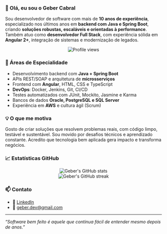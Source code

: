 ### 👋 Olá, eu sou o Geber Cabral

Sou desenvolvedor de software com mais de **10 anos de experiência**, especializado nos últimos anos em **backend com Java e Spring Boot**, criando **soluções robustas, escaláveis e orientadas à performance**. Também atuo como **desenvolvedor Full Stack**, com experiência sólida em **Angular 2+**, integração de sistemas e modernização de legados.

<p align="center">
  <img src="https://komarev.com/ghpvc/?username=gebercabral&label=Profile%20views&color=0e75b6&style=flat" alt="Profile views" />
</p>

### 🚀 Áreas de Especialidade
- Desenvolvimento backend com **Java + Spring Boot**
- APIs REST/SOAP e arquitetura de **microsserviços**
- Frontend com **Angular**, HTML, CSS e TypeScript
- **DevOps**: Docker, Jenkins, Git, CI/CD
- Testes automatizados com JUnit, Mockito, Jasmine e Karma
- Bancos de dados **Oracle, PostgreSQL e SQL Server**
- Experiência em **AWS** e cultura ágil (Scrum)

### 💡 O que me motiva
Gosto de criar soluções que resolvem problemas reais, com código limpo, testável e sustentável. Sou movido por desafios técnicos e aprendizado constante. Acredito que tecnologia bem aplicada gera impacto e transforma negócios.

### 📈 Estatísticas GitHub
<p align="center">
  <img src="https://github-readme-stats.vercel.app/api?username=gebercabral&show_icons=true&theme=tokyonight" alt="Geber's GitHub stats" />
  <br />
  <img src="https://github-readme-streak-stats.herokuapp.com/?user=gebercabral&theme=tokyonight" alt="Geber's GitHub streak" />
</p>

### 📫 Contato
- 💼 [LinkedIn](https://linkedin.com/in/geberdev)
- 📧 geber.dev@gmail.com

---
_“Software bem feito é aquele que continua fácil de entender mesmo depois de anos.”_
